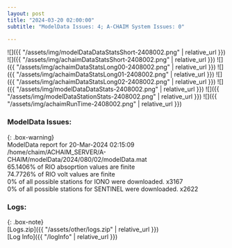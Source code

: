 ```yaml
---
layout: post
title: "2024-03-20 02:00:00"
subtitle: "ModelData Issues: 4; A-CHAIM System Issues: 0"

---
```


![]({{ "/assets/img/modelDataDataStatsShort-2408002.png" | relative_url }})
![]({{ "/assets/img/achaimDataStatsShort-2408002.png" | relative_url }})
![]({{ "/assets/img/achaimDataStatsLong00-2408002.png" | relative_url }})
![]({{ "/assets/img/achaimDataStatsLong01-2408002.png" | relative_url }})
![]({{ "/assets/img/achaimDataStatsLong02-2408002.png" | relative_url }})
![]({{ "/assets/img/modelDataDataStats-2408002.png" | relative_url }})
![]({{ "/assets/img/modelDataStationStats-2408002.png" | relative_url }})
![]({{ "/assets/img/achaimRunTime-2408002.png" | relative_url }})


### ModelData Issues:  
  
{: .box-warning}  
 ModelData report for 20-Mar-2024 02:15:09   
 /home/chaim/ACHAIM_SERVER/A-CHAIM/modelData/2024/080/02/modelData.mat   
 65.1406% of RIO absoprtion values are finite   
 74.7726% of RIO volt values are finite   
 0% of all possible stations for IONO were downloaded. x3167   
 0% of all possible stations for SENTINEL were downloaded. x2622   
  


### Logs:  
  
{: .box-note}  
[Logs.zip]({{ "/assets/other/logs.zip" | relative_url }})  
[Log Info]({{ "/logInfo" | relative_url }})  
